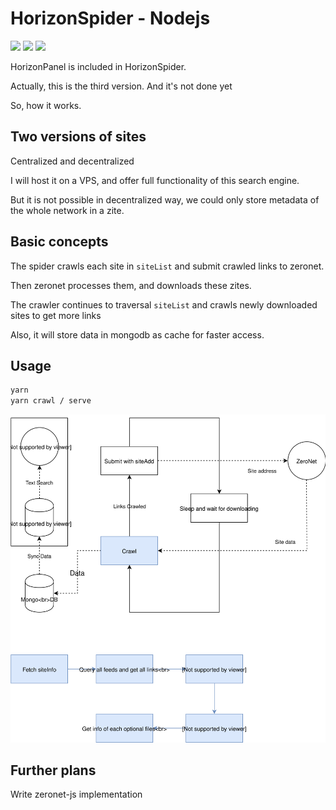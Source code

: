 # HorizonSpider - Nodejs

![](https://img.shields.io/badge/NodeJs-Async-brightgreen.svg) ![](https://img.shields.io/badge/DataBase-NoSQL-blue.svg) ![](https://img.shields.io/badge/License-GPL-orange.svg)

HorizonPanel is included in HorizonSpider.

Actually, this is the third version. And it's not done yet

So, how it works.

## Two versions of sites

Centralized and decentralized

I will host it on a VPS, and offer full functionality of this search engine.

But it is not possible in decentralized way, we could only store metadata of the whole network in a zite.

## Basic concepts

The spider crawls each site in `siteList` and submit crawled links to zeronet.

Then zeronet processes them, and downloads these zites.

The crawler continues to traversal `siteList` and crawls newly downloaded sites to get more links

Also, it will store data in mongodb as cache for faster access.

## Usage

```bash
yarn
yarn crawl / serve
```

![](./Horizon.svg)

## Further plans

Write zeronet-js implementation
